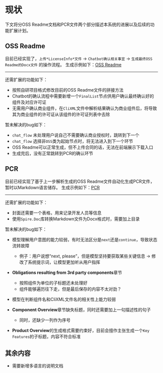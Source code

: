 # 现状
下文将分OSS Readme文档和PCR文件两个部分描述本系统的进展以及后续的功能扩展计划。

## OSS Readme
目前已经实现了，`上传*LicenseInfo*文件` -> `Chatbot确认相关事宜` -> `生成最终OSS Readme的Docx文件` 的操作流程。
生成示例如下：[OSS Readme](downloads\c1bd08a4-bc7c-4a0f-b8fa-b7a1412cf252\Final_OSS_Readme.docx)

---
还需扩展的功能如下：
- 按照自研项目格式修改目前的OSS Readme文件的拼接方法
- Chatbot的确认流程中需要新增一个`FinalList`节点供用户确认最终确认好的组件及对应许可证
- 无需用户确认商业组件，在`CliXML`文件中解析结果确认为商业组件后，将导致其为商业组件的许可证从该组件的许可证列表中去除

暂未解决的bug如下：
- `chat_flow` 未处理用户说自己不需要确认商业授权时，跳转到下一个
- `chat_flow` 选择非`OSS`类为起始节点时，将无法进入到下一个环节
- OSS Readme可以正常生成，但不上传合同的话，无法在前端展示下载入口
- 生成完后，没有正常跳转到PCR的确认环节

## PCR
目前已经实现了基于上一步解析生成的OSS Readme文件自动化生成PCR文件，暂时以Markdown语言储存。
生成示例如下：[PCR](downloads\test\product_clearance\1th_report.md)

---
还需扩展的功能如下：
- 封面还需要一个表格，用来记录开发人员等信息
- 使用`Spire.Doc`库转换Markdown文件为Docx格式时，需要加上目录

暂未解决的bug如下：
- 模型理解用户意图的能力较弱，有时无法区分是`next`还是`continue`，导致状态流转故障
  - 例子：用户说想“next, please”，但是模型坚持要获取某些关键信息 -> 修改了系统提示词，让模型更加听从用户指挥
- **Obligations resulting from 3rd party components**章节
  - 按照组件为单位的子标题还未处理好
  - 组件能够遍历往下走，但是最后保存的内容不太对劲？

- 模型在判断组件名和CliXML文件名的相关性上能力较弱
- **Component Overview**章节缺失标题，同时还需要加上一句描述性的句子
  - 同时，还缺少一列作为序号
- **Product Overview**的生成格式需要约束好，目前会擅作主张生成一个`Key Features`的子标题，内容不符合标准

## 其余内容

- 需要新增多语言的说明文档